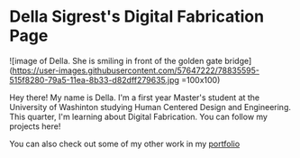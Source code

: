 # Della Sigrest's Digital Fabrication Page

![image of Della. She is smiling in front of the golden gate bridge](https://user-images.githubusercontent.com/57647222/78835595-515f8280-79a5-11ea-8b33-d82dff279635.jpg =100x100)


Hey there! My name is Della. I'm a first year Master's student at the University of Washinton studying Human Centered Design and Engineering. This quarter, I'm learning about Digital Fabrication. You can follow my projects here!

You can also check out some of my other work in my [portfolio](https://dellasigrest.com/)


